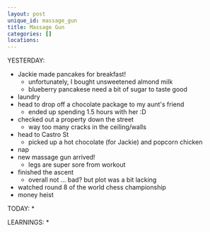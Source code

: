 ```yaml
---
layout: post
unique_id: massage_gun
title: Massage Gun
categories: []
locations: 
---
```


YESTERDAY:
* Jackie made pancakes for breakfast!
  * unfortunately, I bought unsweetened almond milk
  * blueberry pancakese need a bit of sugar to taste good
* laundry
* head to drop off a chocolate package to my aunt's friend
  * ended up spending 1.5 hours with her :D
* checked out a property down the street
  * way too many cracks in the ceiling/walls
* head to Castro St
  * picked up a hot chocolate (for Jackie) and popcorn chicken
* nap
* new massage gun arrived!
  * legs are super sore from workout
* finished the ascent
  * overall not ... bad? but plot was a bit lacking
* watched round 8 of the world chess championship
* money heist

TODAY:
* 

LEARNINGS:
* 
